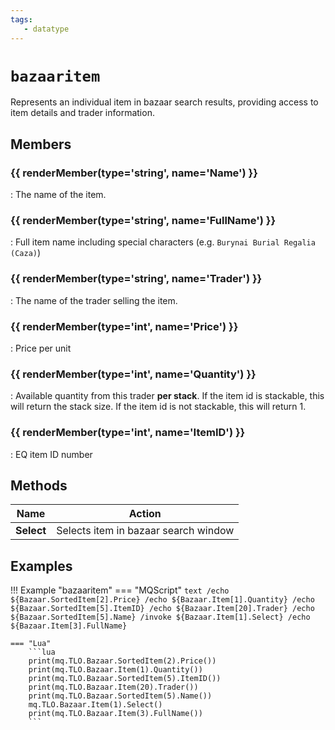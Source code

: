 ```yaml
---
tags:
   - datatype
---
```

# `bazaaritem`

Represents an individual item in bazaar search results, providing access to item details and trader information.

## Members

### {{ renderMember(type='string', name='Name') }}
:   The name of the item.

### {{ renderMember(type='string', name='FullName') }}
:   Full item name including special characters (e.g. `Burynai Burial Regalia (Caza)`)

### {{ renderMember(type='string', name='Trader') }}
:   The name of the trader selling the item.

### {{ renderMember(type='int', name='Price') }}
:   Price per unit

### {{ renderMember(type='int', name='Quantity') }}
:   Available quantity from this trader **per stack**. If the item id is stackable, this will return the stack size. If the item id is not stackable, this will return 1.

### {{ renderMember(type='int', name='ItemID') }}
:   EQ item ID number

## Methods

| Name       | Action                                |
| ---------- | ------------------------------------- |
| **Select** | Selects item in bazaar search window  |

## Examples

!!! Example "bazaaritem"
    === "MQScript"
        ```text
        /echo ${Bazaar.SortedItem[2].Price}
        /echo ${Bazaar.Item[1].Quantity}
        /echo ${Bazaar.SortedItem[5].ItemID}
        /echo ${Bazaar.Item[20].Trader}
        /echo ${Bazaar.SortedItem[5].Name}
        /invoke ${Bazaar.Item[1].Select}
        /echo ${Bazaar.Item[3].FullName}
        ```

    === "Lua"
        ```lua
        print(mq.TLO.Bazaar.SortedItem(2).Price())
        print(mq.TLO.Bazaar.Item(1).Quantity())
        print(mq.TLO.Bazaar.SortedItem(5).ItemID())
        print(mq.TLO.Bazaar.Item(20).Trader())
        print(mq.TLO.Bazaar.SortedItem(5).Name())
        mq.TLO.Bazaar.Item(1).Select()
        print(mq.TLO.Bazaar.Item(3).FullName())
        ```

[int]: ../../../reference/data-types/datatype-int.md
[string]: ../../../reference/data-types/datatype-string.md